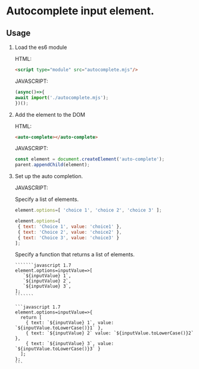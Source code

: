# Autocomplete input element.

## Usage

1. Load the es6 module

    HTML:
    ```html
    <script type="module" src="autocomplete.mjs"/>
    ```
 
    JAVASCRIPT:
    ```javascript 1.7
    (async()=>{
    await import('./autocomplete.mjs');
    })();
    ```

2. Add the element to the DOM

    HTML:
    ```html
    <auto-complete></auto-complete>
    ```
    JAVASCRIPT:
    ```javascript 1.7
    const element = document.createElement('auto-complete');
    parent.appendChild(element);
    ```
    
3. Set up the auto completion.

    JAVASCRIPT:
    
    Specify a list of elements.
    
    ```javascript 1.7
    element.options=[ 'choice 1', 'choice 2', 'choice 3' ];
    ```

    ```javascript 1.7
    element.options=[ 
     { text: 'Choice 1', value: 'choice1' }, 
     { text: 'Choice 2', value: 'choice2' },
     { text: 'Choice 3', value: 'choice3' } 
   ];
    ```
   
   Specify a function that returns a list of elements.
   
       ```````javascript 1.7
       element.options=inputValue=>[
          `${inputValue} 1`,
          `${inputValue} 2`,
          `${inputValue} 3`,
       ];       
       ```````
   
       ```javascript 1.7
       element.options=inputValue=>{
         return [ 
           { text: `${inputValue} 1`, value: `${inputValue.toLowerCase()}1` }, 
           { text: `${inputValue} 2` value: `${inputValue.toLowerCase()}2` },
           { text: `${inputValue} 3`, value: `${inputValue.toLowerCase()}3` } 
         ];
       };
       ```
